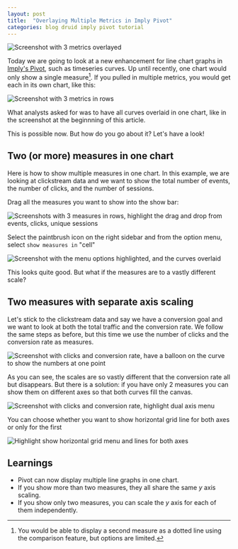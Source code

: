 ```yaml
---
layout: post
title:  "Overlaying Multiple Metrics in Imply Pivot"
categories: blog druid imply pivot tutorial
---
```


![Screenshot with 3 metrics overlayed]()

Today we are going to look at a new enhancement for line chart graphs in [Imply's Pivot](https://docs.imply.io/latest/pivot-overview/), such as timeseries curves. Up until recently, one chart would only show a single measure[^1]. 
If you pulled in multiple metrics, you would get each in its own chart, like this:

[^1]: You would be able to display a second measure as a dotted line using the comparison feature, but options are limited.

![Screenshot with 3 metrics in rows]()

What analysts asked for was to have all curves overlaid in one chart, like in the screenshot at the beginnning of this article.

This is possible now. But how do you go about it? Let's have a look!

## Two (or more) measures in one chart

Here is how to show multiple measures in one chart. In this example, we are looking at clickstream data and we want to show the total number of events, the number of clicks, and the number of sessions.

Drag all the measures you want to show into the show bar:

![Screenshots with 3 measures in rows, highlight the drag and drop from events, clicks, unique sessions]()

Select the paintbrush icon on the right sidebar and from the option menu, select `show measures in` "cell"

![Screenshot with the menu options highlighted, and the curves overlaid]()

This looks quite good. But what if the measures are to a vastly different scale?

## Two measures with separate axis scaling

Let's stick to the clickstream data and say we have a conversion goal and we want to look at both the total traffic and the conversion rate. We follow the same steps as before, but this time we use the number of clicks and the conversion rate as measures.

![Screenshot with clicks and conversion rate, have a balloon on the curve to show the numbers at one point]()

As you can see, the scales are so vastly different that the conversion rate all but disappears. But there is a solution: if you have only 2 measures you can show them on different axes so that both curves fill the canvas.

![Screenshot with clicks and conversion rate, highlight dual axis menu]()

You can choose whether you want to show horizontal grid line for both axes or only for the first

![Highlight show horizontal grid menu and lines for both axes]()

## Learnings

- Pivot can now display multiple line graphs in one chart.
- If you show more than two measures, they all share the same _y_ axis scaling.
- If you show only two measures, you can scale the _y_ axis for each of them independently. 

